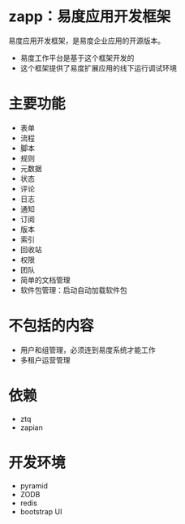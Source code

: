 zapp：易度应用开发框架
=========================================

易度应用开发框架，是易度企业应用的开源版本。

- 易度工作平台是基于这个框架开发的
- 这个框架提供了易度扩展应用的线下运行调试环境

主要功能
===============

- 表单
- 流程
- 脚本
- 规则
- 元数据
- 状态
- 评论
- 日志
- 通知
- 订阅
- 版本
- 索引
- 回收站
- 权限
- 团队
- 简单的文档管理
- 软件包管理：启动自动加载软件包

不包括的内容
====================
- 用户和组管理，必须连到易度系统才能工作
- 多租户运营管理

依赖
===========
- ztq
- zapian

开发环境
================
- pyramid
- ZODB
- redis
- bootstrap UI
